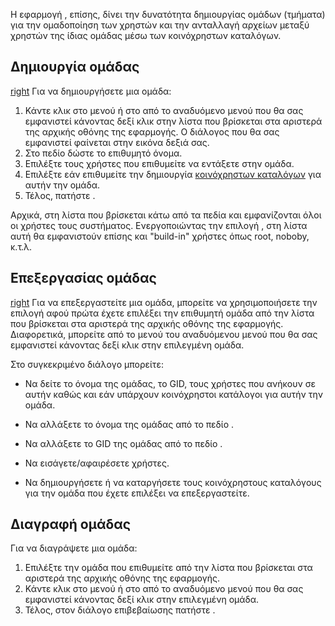Η εφαρμογή , επίσης, δίνει την δυνατότητα δημιουργίας ομάδων (τμήματα)
για την ομαδοποίηση των χρηστών και την ανταλλαγή αρχείων μεταξύ
χρηστών της ίδιας ομάδας μέσω των κοινόχρηστων καταλόγων.

## Δημιουργία ομάδας

[right](Αρχείο:12.04.6_sch-scripts_create_group.png "wikilink") Για να
δημιουργήσετε μια ομάδα:

1.  Κάντε κλικ στο μενού  ή στο  από το αναδυόμενο μενού που θα σας
    εμφανιστεί κάνοντας δεξί κλικ στην λίστα που βρίσκεται στα
    αριστερά της αρχικής οθόνης της εφαρμογής. Ο διάλογος που θα
    σας εμφανιστεί φαίνεται στην εικόνα δεξιά σας.
2.  Στο πεδίο  δώστε το επιθυμητό όνομα.
3.  Επιλέξτε τους χρήστες που επιθυμείτε να εντάξετε στην ομάδα.
4.  Επιλέξτε  εάν επιθυμείτε την δημιουργία [κοινόχρηστων
    καταλόγων](Linux/sch-scripts/Κοινόχρηστοι_φάκελοι "wikilink")
    για αυτήν την ομάδα.
5.  Τέλος, πατήστε .


Αρχικά, στη λίστα που βρίσκεται κάτω από τα πεδία  και  εμφανίζονται
όλοι οι χρήστες τους συστήματος. Ενεργοποιώντας την επιλογή , στη
λίστα αυτή θα εμφανιστούν επίσης και "build-in" χρήστες όπως root,
noboby, κ.τ.λ.

## Επεξεργασίας ομάδας

[right](Αρχείο:12.04.6_sch-scripts_edit_group.png "wikilink") Για να
επεξεργαστείτε μια ομάδα, μπορείτε να χρησιμοποιήσετε την επιλογή
αφού πρώτα έχετε επιλέξει την επιθυμητή ομάδα από την λίστα που
βρίσκεται στα αριστερά της αρχικής οθόνης της εφαρμογής.
Διαφορετικά, μπορείτε από το μενού  του αναδυόμενου μενού που
θα σας εμφανιστεί κάνοντας δεξί κλικ στην επιλεγμένη ομάδα.

Στο συγκεκριμένο διάλογο μπορείτε:

  - Να δείτε το όνομα της ομάδας, το GID, τους χρήστες που ανήκουν σε
    αυτήν καθώς και εάν υπάρχουν κοινόχρηστοι κατάλογοι για αυτήν την
    ομάδα.
  - Να αλλάξετε το όνομα της ομάδας από το πεδίο .
  - Να αλλάξετε το GID της ομάδας από το πεδίο .


  - Να εισάγετε/αφαιρέσετε χρήστες.
  - Να δημιουργήσετε ή να καταργήσετε τους κοινόχρηστους καταλόγους για
    την ομάδα που έχετε επιλέξει να επεξεργαστείτε.

## Διαγραφή ομάδας

Για να διαγράψετε μια ομάδα:

1.  Επιλέξτε την ομάδα που επιθυμείτε από την λίστα που βρίσκεται στα
    αριστερά της αρχικής οθόνης της εφαρμογής.
2.  Κάντε κλικ στο μενού  ή στο  από το αναδυόμενο μενού που θα σας
    εμφανιστεί κάνοντας δεξί κλικ στην επιλεγμένη ομάδα.
3.  Τέλος, στον διάλογο επιβεβαίωσης πατήστε .